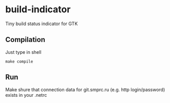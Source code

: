 build-indicator
===============

Tiny build status indicator for GTK

Compilation
-----------

Just type in shell
	
	make compile

Run
---

Make shure that connection data for git.smprc.ru (e.g. http login/password) exists in your .netrc
